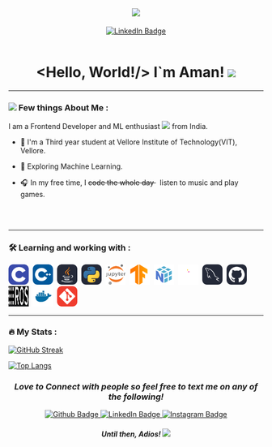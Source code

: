<div id="header" align="center">
  <a href="https://www.linkedin.com/in/aman-srivastava-b60594245/" target="_blank">
    <img src="https://media.giphy.com/media/8kERJ466SJRKpaUf5S/giphy.gif" width="100"/>
  </a>
  <br></br>
  <div id="badges">
    <a href="https://www.linkedin.com/in/aman-srivastava-b60594245/" target="_blank">
      <img src="https://img.shields.io/badge/LinkedIn-blue?style=for-the-badge&logo=linkedin&logoColor=white" alt="LinkedIn Badge"/>
    </a>
  </div>
  <img src="https://komarev.com/ghpvc/?username=AmanSCoder&style=flat-square&color=blue" alt=""/>
  <h1>
    &ltHello, World!/&gt I`m Aman!
    <img src="https://media.giphy.com/media/6qFTJz4fDRkdy/giphy.gif" height="70px"/>
  </h1>
</div>

---

### <img src="https://media.giphy.com/media/l4FGtP1BqMzxz8Gbu/giphy.gif" height="40px"/> Few things About Me :
I am a Frontend Developer and ML enthusiast <img src="https://media.giphy.com/media/WUlplcMpOCEmTGBtBW/giphy.gif" width="30"> from India.

- 📘 I'm a Third year student at Vellore Institute of Technology(VIT), Vellore.

- 🌱 Exploring Machine Learning.

- 🎧 In my free time, I <s> code the whole day </s> &nbsp; listen to music and play games.

<br></br>

---

### :hammer_and_wrench: Learning and working with :
<div>
  <a href="https://www.tutorialspoint.com/cprogramming/index.htm" title="C"><img src="./images/c.svg" title="C" alt="C" width="40" height="40"/></a>&nbsp;
  <a href="https://cplusplus.com/doc/tutorial/" title="Cpp"><img src="./images/cpp.svg" title="Cpp" alt="Cpp" width="40" height="40"/></a>&nbsp;
  <a href="https://www.java.com/en/" title="Java"><img src="./images/java.svg" title="Java" alt="Java" width="40" height="40"/></a>&nbsp;
  <a href="https://www.python.org/" title="Python"><img src="./images/python.svg" title="Python" alt="Python" width="40" height="40"/></a>&nbsp;
  <!--<a href="https://nextjs.org/" title="Nextjs"><img src="./images/next.svg" title="Nextjs" alt="Nextjs" width="40" height="40"/></a>&nbsp;-->
  <!--<a href="https://reactjs.org/" title="Reactjs"><img src="./images/react.svg" title="React" alt="React" width="40" height="40"/></a>&nbsp;-->
  <a href="https://jupyter.org/" title="Jupyter"><img src="./images/jupyter.svg" title="Jupyter" alt="Jupyter" width="40" height="40"/></a>&nbsp;
  <a href="https://www.tensorflow.org/" title="Tensorflow"><img src="./images/tensorflow.svg" title="Tensorflow" alt="Tensorflow" width="40" height="40"/></a>&nbsp;
  <a href="https://numpy.org/" title="Numpy"><img src="./images/numpy.svg" title="Numpy" alt="Numpy" width="40" height="40"/></a>&nbsp;
  <a href="https://pandas.pydata.org/" title="Pandas"><img src="./images/pandas.svg" title="Pandas" alt="Pandas" width="40" height="40"/></a>&nbsp;
  <!--<a href="https://developer.mozilla.org/en-US/docs/Learn/CSS" title="Html"><img src="./images/html.svg" title="HTML5" alt="HTML" width="40" height="40"/></a>&nbsp;
  <a href="https://developer.mozilla.org/en-US/docs/Learn/CSS" title="Css"><img src="./images/css.svg"  title="CSS3" alt="CSS" width="40" height="40"/></a>&nbsp;
  <a href="https://www.javascript.com/" title="Js"><img src="./images/js.svg" title="JavaScript" alt="JavaScript" width="40" height="40"/></a>&nbsp;-->
  <a href="https://www.mysql.com/" title="Mysql"><img src="./images/mysql.svg" title="MySQL"  alt="MySQL" width="40" height="40"/></a>&nbsp;
  <a href="https://github.com/" title="Github"><img src="./images/github.svg" title="Github" alt="Github" width="40" height="40"/></a>&nbsp;
  <a href="https://www.ros.org/" title="ROS"><img src="./images/ROS.png" title="ROS" alt="ROS" width="40" height="40"/></a>&nbsp;
  <a href="https://www.docker.com/" title="Docker"><img src="./images/docker.svg" title="Docker"  alt="Docker" width="40" height="40"/></a>&nbsp;
  <a href="https://git-scm.com/" title="Git"><img src="./images/git.svg" title="Git" **alt="Git" width="40" height="40"/></a>
</div>

---

### :fire: My Stats :

[![GitHub Streak](http://github-readme-streak-stats.herokuapp.com?user=AmanSCoder&theme=dark&background=000000)](https://git.io/streak-stats)

[![Top Langs](https://github-readme-stats.vercel.app/api/top-langs/?username=AmanSCoder&layout=compact&theme=vision-friendly-dark)](https://github.com/anuraghazra/github-readme-stats)

<h3 align="center"><i>Love to Connect with people so feel free to text me on any of the following! </i></h3>
<div id="badges" align="center" t>
  <a href="https://www.github.com/AmanSCoder" target="_blank">
    <img src="https://img.shields.io/badge/Github-black?style=for-the-badge&logo=Github&logoColor=white" alt="Github Badge"/>
  </a>
  <a href="https://www.linkedin.com/in/aman-srivastava-b60594245/" target="_blank">
    <img src="https://img.shields.io/badge/LinkedIn-blue?style=for-the-badge&logo=linkedin&logoColor=white" alt="LinkedIn Badge"/>
  </a>
  <a href="https://www.instagram.com/agentaman0/" target="_blank">
    <img src="https://img.shields.io/badge/Instagram-purple?style=for-the-badge&logo=Instagram&logoColor=white" alt="Instagram Badge"/>
  </a>
</div>

<h4 align="center"><i> Until then, Adios! </i><img src="https://media.giphy.com/media/13faydI3HDMLcc/giphy.gif"  height="40px"/><h4> 
